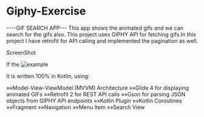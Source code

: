 # Giphy-Exercise
----GIF SEARCH APP---
This app shows the animated gifs and we can search for the gifs also.
This project uses GIPHY API for fetching gifs.In this project I have retrofit for API calling and implemented the pagination as well.

ScreenShot

If the ![example](https://user-images.githubusercontent.com/87258898/225288408-268539fe-e308-4323-9db5-79aba290682a.jpg)


It is written 100% in Kotlin, using:

»»Model-View-ViewModel (MVVM) Architecture
»»Glide 4 for displaying animated GIFs
»»Retrofit 2 for REST API calls
»»Gson for parsing JSON objects from GIPHY API endpoints
»»Kotlin Plugin
»»Kotlin Coroutines
»»Fragment
»»Navigation 
»»Menu Item
»»Search View


